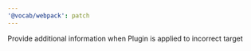 ```yaml
---
'@vocab/webpack': patch
---
```


Provide additional information when Plugin is applied to incorrect target
